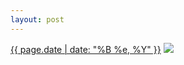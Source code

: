 ```yaml
---
layout: post
---
```


<p>
  <time><a href="/570">{{ page.date | date: "%B %e, %Y" }}</a></time>
  <a href="/570"><img src="{{ site.assets_url }}/570-640.jpg" srcset="{{ site.assets_url }}/570-320.jpg 320w, {{ site.assets_url }}/570-640.jpg 640w, {{ site.assets_url }}/570-960.jpg 960w, {{ site.assets_url }}/570-1280.jpg 1280w" sizes="(min-width: 700px) 50vw, calc(100vw - 2rem)" /></a>
</p>
